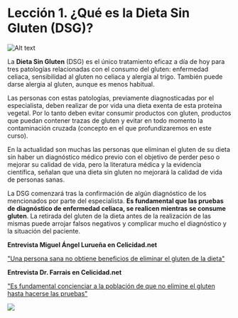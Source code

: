 # Lección 1. ¿Qué es la Dieta Sin Gluten (DSG)?



![Alt text](https://celicidad.net/wp-content/uploads/2020/05/que-es-dieta-sin-gluten.jpg)



La **Dieta Sin Gluten** (DSG) es el único tratamiento eficaz a día de hoy para tres patologías relacionadas con el consumo del gluten: enfermedad celiaca, sensibilidad al gluten no celiaca y alergia al trigo. También puede darse alergia al gluten, aunque es menos habitual. 

Las personas con estas patologías, previamente diagnosticadas por el especialista, deben realizar de por vida una dieta exenta de esta proteína vegetal. Por lo tanto deben evitar consumir productos con gluten, productos que puedan contener trazas de gluten y evitar en todo momento la contaminación cruzada (concepto en el que profundizaremos en este curso). 

En la actualidad son muchas las personas que eliminan el gluten de su dieta sin haber un diagnóstico médico previo con el objetivo de perder peso o mejorar su calidad de vida, pero la literatura médica y la evidencia científica, señalan que una dieta sin gluten no mejorará la calidad de vida de personas sanas. 

La DSG comenzará tras la confirmación de algún diagnóstico de los mencionados por parte del especialista. **Es fundamental que las pruebas de diagnóstico de enfermedad celiaca, se realicen mientras se consume gluten**. La retirada del gluten de la dieta antes de la realización de las mismas puede arrojar falsos negativos y complicar mucho el diagnóstico y la situación del paciente. 



**Entrevista Miguel Ángel Lurueña en Celicidad.net**

 ["Una persona sana no obtiene beneficios de eliminar el gluten de la dieta"](https://celicidad.net/miguel-angel-luruena-no-eliminar-el-gluten/)

**Entrevista Dr. Farrais en Celicidad.net**

["Es fundamental concienciar a la población de que no elimine el gluten hasta hacerse las pruebas"](https://celicidad.net/dr-farrais-no-eliminar-gluten/)



![](https://celicidad.net/wp-content/uploads/2020/01/tratamiento-de-la-celiaquia.jpg)





